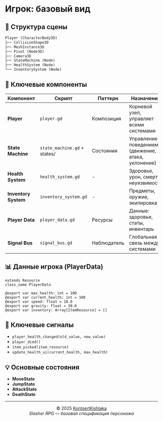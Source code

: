 # Игрок: базовый вид

## 🎯 Структура сцены

```md
Player (CharacterBody3D)
├── CollisionShape3D
├── MeshInstance3D
├── Pivot (Node3D)
├── Camera3D
├── StateMachine (Node)
├── HealthSystem (Node)
└── InventorySystem (Node)
```

## 🧩 Ключевые компоненты

| Компонент            | Скрипт                       | Паттерн     | Назначение                                         |
| -------------------- | ---------------------------- | ----------- | -------------------------------------------------- |
| **Player**           | `player.gd`                  | Композиция  | Корневой узел, управляет всеми системами           |
| **State Machine**    | `state_machine.gd` + states/ | Состояния   | Управление поведением (движение, атака, уклонение) |
| **Health System**    | `health_system.gd`           | -           | Здоровье, урон, смерть, неуязвимость               |
| **Inventory System** | `inventory_system.gd`        | -           | Предметы, оружие, экипировка                       |
| **Player Data**      | `player_data.gd`             | Ресурсы     | Данные: здоровье, статы, инвентарь                 |
| **Signal Bus**       | `signal_bus.gd`              | Наблюдатель | Глобальная связь между системами                   |

## 📊 Данные игрока (PlayerData)

```gdscript
extends Resource
class_name PlayerData

@export var max_health: int = 100
@export var current_health: int = 100
@export var speed: float = 10.0
@export var gravity: float = 30.0
@export var inventory: Array[ItemResource] = []
```

## 📡 Ключевые сигналы

- `player_health_changed(old_value, new_value)`
- `player_died()`
- `item_picked(item_resource)`
- `update_health_ui(current_health, max_health)`

## 💡 Основные состояния

- **MoveState**
- **JumpState**
- **AttackState**
- **DeathState**

---

<div align="center">
  <span>© 2025 <a href="https://github.com/KontsertKishlaka" targer="_blank">KontsertKishlaka</a></span>
  <br>
  <span><i>Slasher RPG — базовая спецификация персонажа</i></span>
</div>
